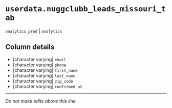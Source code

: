 # `userdata.nuggclubb_leads_missouri_tab`
`analytics_prod` | `analytics`

## Column details
* [character varying] `email`
* [character varying] `phone`
* [character varying] `first_name`
* [character varying] `last_name`
* [character varying] `zip_code`
* [character varying] `confirmed_at`

-------------------------------------------------------------------------------
*Do not make edits above this line.*
